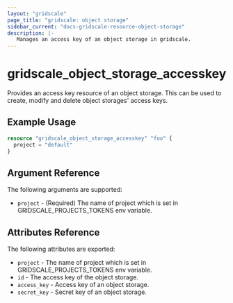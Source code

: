 ```yaml
---
layout: "gridscale"
page_title: "gridscale: object storage"
sidebar_current: "docs-gridscale-resource-object-storage"
description: |-
   Manages an access key of an object storage in gridscale.
---
```


# gridscale_object_storage_accesskey

Provides an access key resource of an object storage. This can be used to create, modify and delete object storages' access keys. 

## Example Usage

```terraform
resource "gridscale_object_storage_accesskey" "foo" {
  project = "default"
}
```


## Argument Reference

The following arguments are supported:

* `project` - (Required) The name of project which is set in GRIDSCALE_PROJECTS_TOKENS env variable.

## Attributes Reference

The following attributes are exported:

* `project` - The name of project which is set in GRIDSCALE_PROJECTS_TOKENS env variable.
* `id` - The access key of the object storage.
* `access_key` - Access key of an object storage.
* `secret_key` - Secret key of an object storage.
